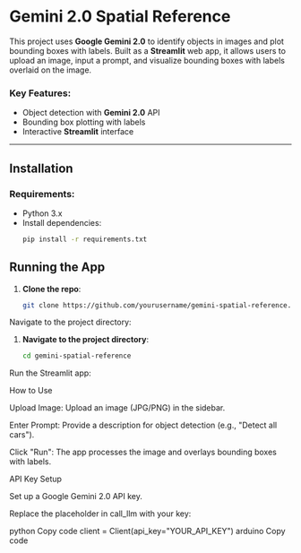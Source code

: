 # Gemini 2.0 Spatial Reference

This project uses **Google Gemini 2.0** to identify objects in images and plot bounding boxes with labels. Built as a **Streamlit** web app, it allows users to upload an image, input a prompt, and visualize bounding boxes with labels overlaid on the image.

### Key Features:
- Object detection with **Gemini 2.0** API
- Bounding box plotting with labels
- Interactive **Streamlit** interface

---

## Installation

### Requirements:
- Python 3.x
- Install dependencies:
  ```bash
  pip install -r requirements.txt
## Running the App

1. **Clone the repo**:
   ```bash
   git clone https://github.com/yourusername/gemini-spatial-reference.git

Navigate to the project directory:

1. **Navigate to the project directory**:
   ```bash
   cd gemini-spatial-reference
Run the Streamlit app:


How to Use

Upload Image: Upload an image (JPG/PNG) in the sidebar.

Enter Prompt: Provide a description for object detection (e.g., "Detect all cars").

Click "Run": The app processes the image and overlays bounding boxes with labels.

API Key Setup

Set up a Google Gemini 2.0 API key.

Replace the placeholder in call_llm with your key:

python
Copy code
client = Client(api_key="YOUR_API_KEY")
arduino
Copy code
